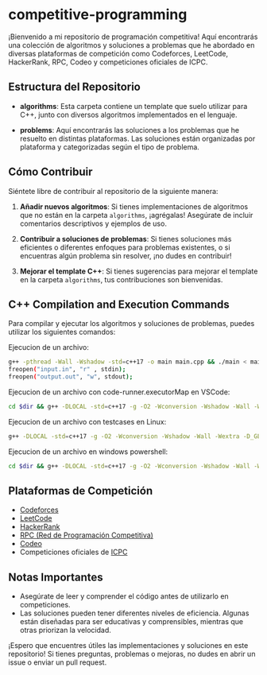 # competitive-programming

¡Bienvenido a mi repositorio de programación competitiva! Aquí encontrarás una colección de algoritmos y soluciones a problemas que he abordado en diversas plataformas de competición como Codeforces, LeetCode, HackerRank, RPC, Codeo y competiciones oficiales de ICPC.

## Estructura del Repositorio

- **algorithms**: Esta carpeta contiene un template que suelo utilizar para C++, junto con diversos algoritmos implementados en el lenguaje.

- **problems**: Aquí encontrarás las soluciones a los problemas que he resuelto en distintas plataformas. Las soluciones están organizadas por plataforma y categorizadas según el tipo de problema.

## Cómo Contribuir

Siéntete libre de contribuir al repositorio de la siguiente manera:

1. **Añadir nuevos algoritmos**: Si tienes implementaciones de algoritmos que no están en la carpeta `algorithms`, ¡agrégalas! Asegúrate de incluir comentarios descriptivos y ejemplos de uso.

2. **Contribuir a soluciones de problemas**: Si tienes soluciones más eficientes o diferentes enfoques para problemas existentes, o si encuentras algún problema sin resolver, ¡no dudes en contribuir!

3. **Mejorar el template C++**: Si tienes sugerencias para mejorar el template en la carpeta `algorithms`, tus contribuciones son bienvenidas.

## C++ Compilation and Execution Commands

Para compilar y ejecutar los algoritmos y soluciones de problemas, puedes utilizar los siguientes comandos:

Ejecucion de un archivo:
```bash
g++ -pthread -Wall -Wshadow -std=c++17 -o main main.cpp && ./main < main.txt
freopen("input.in", "r" , stdin);
freopen("output.out", "w", stdout);
```

Ejecucion de un archivo con code-runner.executorMap en VSCode:
```bash
cd $dir && g++ -DLOCAL -std=c++17 -g -O2 -Wconversion -Wshadow -Wall -Wextra -o main $fileName && main < $fileNameWithoutExt.txt
```

Ejecucion de un archivo con testcases en Linux:
```bash
g++ -DLOCAL -std=c++17 -g -O2 -Wconversion -Wshadow -Wall -Wextra -D_GLIBCXX_DEBUG -o main main.cpp && for x in main*.txt; do echo ====================$x=================; time -p ./main <$x; echo ===========================================; done
```

Ejecucion de un archivo en windows powershell:
```bash
cd $dir && g++ -DLOCAL -std=c++17 -g -O2 -Wconversion -Wshadow -Wall -Wextra -o main $fileName && $testcase = '>>> name'; foreach ($file in Get-ChildItem $fileNameWithoutExt*.txt) { echo $testcase.Replace('name', $file.Name); Get-Content $file.Name | ./main; echo ==========================================; }
```

## Plataformas de Competición

- [Codeforces](https://codeforces.com/)
- [LeetCode](https://leetcode.com/)
- [HackerRank](https://www.hackerrank.com/)
- [RPC (Red de Programación Competitiva)](https://redprogramacioncompetitiva.com/)
- [Codeo](https://www.codeo.app/)
- Competiciones oficiales de [ICPC](https://icpc.global/)

## Notas Importantes

- Asegúrate de leer y comprender el código antes de utilizarlo en competiciones.
- Las soluciones pueden tener diferentes niveles de eficiencia. Algunas están diseñadas para ser educativas y comprensibles, mientras que otras priorizan la velocidad.

¡Espero que encuentres útiles las implementaciones y soluciones en este repositorio! Si tienes preguntas, problemas o mejoras, no dudes en abrir un issue o enviar un pull request.
